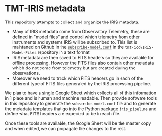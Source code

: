 # TMT-IRIS metadataThis repository attempts to collect and organize the IRIS metadata.* Many of IRIS metadata come from Observatory Telemetry, these are defined in "model files" and control which telemetry from other instruments and systems IRIS will be subscribed to. This list is maintaned on Github in the [`subscribe-model.conf`](https://github.com/tmt-icd/IRIS-Model-Files/blob/master/drs/drs-assembly/subscribe-model.conf) in the `tmt-icd/IRIS-Model-Files` repository in a text format* IRIS metadata are then saved to FITS headers so they are available for offline processing. However the FITS files also contain other metadata which do not come from telemetry but are created during the observations.* Moreover we need to track which FITS headers go in each of the different type of FITS files generated by the IRIS processing pipeline.We plan to have a single Google Sheet which collects all of this information in 1 place and is human and machine readable. Then provide software tools in this repository to generate the `subscribe-model.conf` file and to generate the metadata templates that go into the Python package `iris_pipeline` and define what FITS headers are expected to be in each file.Once these tools are available, the Google Sheet will be the master copy and when edited, we can propagate the changes to the rest.